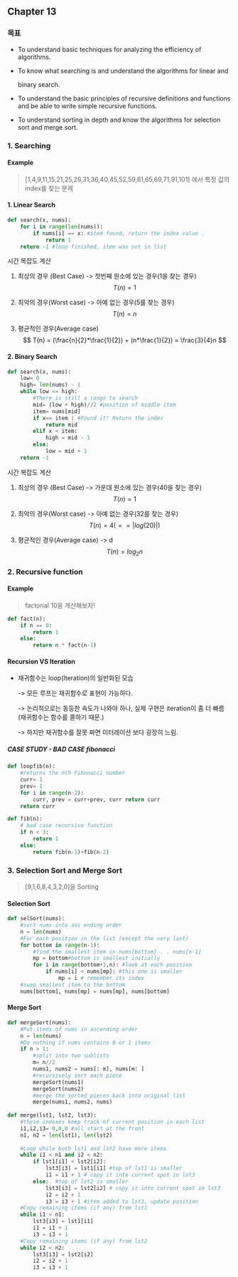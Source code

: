 ## Chapter 13

### 목표

- To understand basic techniques for analyzing the efficiency of algorithms. 

- To know what searching is and understand the algorithms for linear and 

  binary search. 

- To understand the basic principles of recursive definitions and functions and be able to write simple recursive functions. 

- To understand sorting in depth and know the algorithms for selection sort and merge sort. 

### 1. Searching

#### Example

> [1,4,9,11,15,21,25,29,31,36,40,45,52,59,61,65,69,71,91,101] 에서 특정 값의 index를 찾는 문제

#### 1. Linear Search

````python
def search(x, nums):
    for i in range(len(nums)):
		if nums[i] == x: #item found, return the index value .
		    return 1
    return -1 #loop finished, item was not in list
````

시간 복잡도 계산

1. 최상의 경우 (Best Case) -> 첫번째 원소에 있는 경우(1을 찾는 경우)
   $$
   T(n) = 1
   $$

2. 최악의 경우(Worst case) -> 아예 없는 경우(5를 찾는 경우)
   $$
   T(n) = n
   $$

3. 평균적인 경우(Average case) 
   $$
   T(n) = (\frac{n}{2}*\frac{1}{2}) + (n*\frac{1}{2}) = \frac{3}{4}n
   $$

#### 2. Binary Search

````python
def search(x, nums): 
    low= 0
	high= len(nums) - 1 
    while low <= high:
		#There is still a range to search 
        mid= (low + high)//2 #position of middle item
		item= nums[mid]
		if x== item : #Found it! Return the index
            return mid
        elif x < item:
            high = mid - 1
        else:
        	low = mid + 1
    return -1
````

시간 복잡도 계산

1. 최상의 경우 (Best Case) -> 가운데 원소에 있는 경우(40을 찾는 경우)
   $$
   T(n) = 1
   $$

2. 최악의 경우(Worst case) -> 아예 없는 경우(32를 찾는 경우)
   $$
   T(n) = 4 (==|log(20)|)
   $$

3. 평균적인 경우(Average case) -> d
   $$
   T(n) = log_2n
   $$

### 2. Recursive function

#### Example

> factorial 10을 계산해보자!

````python
def fact(n):
    if n == 0:
        return 1
   	else:
        return n * fact(n-1)
````

#### Recursion VS Iteration

* 재귀함수는 loop(Iteration)의 일반화된 모습

  -> 모든 루프는 재귀함수로 표현이 가능하다.

  -> 논리적으로는 동등한 속도가 나와야 하나, 실제 구현은 iteration이 좀 더 빠름 (재귀함수는 함수를 콜하기 때문.)

  -> 하지만 재귀함수를 잘못 짜면 이터레이션 보다 굉장히 느림.

##### CASE STUDY - BAD CASE fibonacci

````python
def loopfib(n):
    #returns the nth Fibonacci number
    curr= 1
    prev= 1
    for i in range(n-2):
	    curr, prev = curr+prev, curr return curr
    return curr

def fib(n):
    # bad case recursive function
    if n < 3:
        return 1
    else:
        return fib(n-1)+fib(n-2)
````

### 3. Selection Sort and Merge Sort

> [9,1,6,8,4,3,2,0]을 Sorting

#### Selection Sort

```python
def selSort(nums):
    #sort nums into asc ending order
    n = len(nums)
    #For each position in the list (except the very last) 
    for bottom in range(n-1):
    	#find the smallest item in nums[bottom] . . nums[n-1]
        mp = bottom#bottom is smallest initially 
        for i in range(bottom+1,n): #look at each position
	        if nums[i] < nums[mp]: #this one is smaller
                mp = i # remember its index
    #swap smallest item to the bottom 
    nums[bottom], nums[mp] = nums[mp], nums[bottom]
```

#### Merge Sort

````python
def mergeSort(nums):
    #Put items of nums in ascending order
    n = len(nums)
    #Do nothing if nums contains 0 or 1 items 
    if n > 1:
        #split into two sublists
        m= n//2
        nums1, nums2 = nums[: m], nums[m: ]
        #recursively sort each piece
        mergeSort(nums1)
        mergeSort(nums2)
        #merge the sorted pieces back into original list 
        merge(nums1, nums2, nums)
        
def merge(lst1, lst2, lst3):
    #these indexes keep track of current position in each list 
    i1,i2,i3= 0,0,0 #all start at the front
    n1, n2 = len(lst1), len(lst2)
    
    #Loop while both lst1 and lst2 have more items 
    while i1 < n1 and i2 < n2:
		if lst1[i1] < lst2[i2]: 
            lst3[i3] = lst1[i1] #top of lst1 is smaller
            i1 = i1 + 1 # copy it into current spot in lst3
        else:  #top of lst2 is smaller
            lst3[i3] = lst2[i2] # copy it into current spot in lst3
            i2 = i2 + 1 
            i3 = i3 + 1 #item added to lst3, update position
    #Copy remaining items (if any) from lst1 
	while i1 < n1:
        lst3[i3] = lst1[i1] 
        i1 = i1 + 1
        i3 = i3 + 1
	#Copy remaining items (if any) from lst2 
    while i2 < n2:
		lst3[i3] = lst2[i2] 
        i2 = i2 + 1
		i3 = i3 + 1

````

